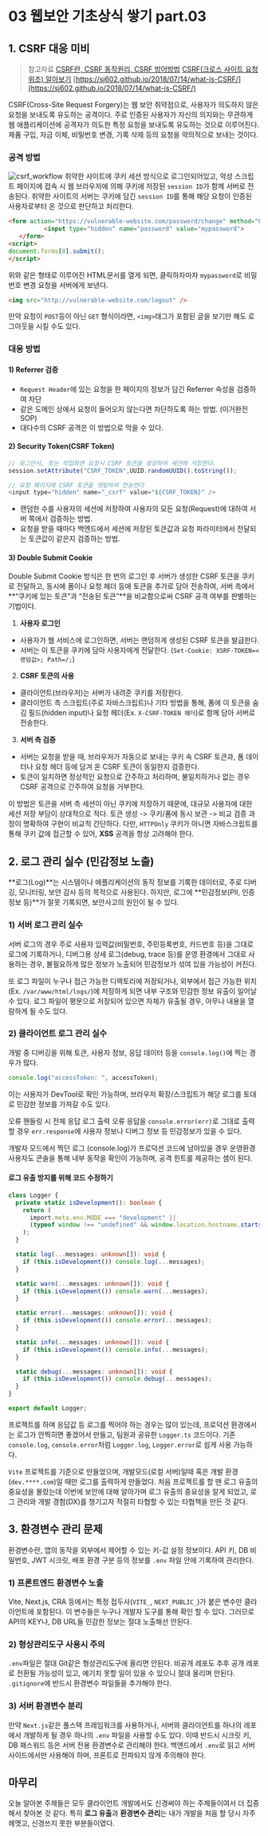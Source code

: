 # 03 웹보안 기초상식 쌓기 part.03

## 1. CSRF 대응 미비

> 참고자료
> [CSRF란, CSRF 동작원리, CSRF 방어방법](https://devscb.tistory.com/123)
> [CSRF(크로스 사이트 요청 위조) 알아보기](https://innovation123.tistory.com/243)
> [https://sj602.github.io/2018/07/14/what-is-CSRF/](https://sj602.github.io/2018/07/14/what-is-CSRF/)

CSRF(Cross-Site Request Forgery)는 웹 보안 취약점으로, 사용자가 의도하지 않은 요청을 보내도록 유도하는 공격이다.
주로 인증된 사용자가 자신의 의지와는 무관하게 웹 애플리케이션에 공격자가 의도한 특정 요청을 보내도록 유도하는 것으로 이루어진다.
제품 구입, 자금 이체, 비밀번호 변경, 기록 삭제 등의 요청을 악의적으로 보내는 것이다.

### 공격 방법
![csrf_workflow](./images/03/csrf_workflow.png)
취약한 사이트에 쿠키 세션 방식으로 로그인되어있고, 악성 스크립트 페이지에 접속 시 웹 브라우저에 의해 쿠키에 저장된 `session ID`가 함께 서버로 전송된다. 취약한 사이트의 서버는 쿠키에 담긴 `session ID`를 통해 해당 요청이 인증된 사용자로부터 온 것으로 판단하고 처리한다.

```html
<form action="https://vulnerable-website.com/password/change" method="POST">
          <input type="hidden" name="password" value="mypassword">
   </form>
<script>          
document.forms[0].submit();
</script>
```
위와 같은 형태로 이루어진 HTML문서를 열게 되면, 클릭하자마자 `mypassword`로 비밀번호 변경 요청을 서버에게 보낸다. 

```html
<img src="http://vulnerable-website.com/logout" />
```

만약 요청이 `POST`등이 아닌 `GET` 형식이라면, `<img>`태그가 포함된 글을 보기만 해도 로그아웃을 시킬 수도 있다.

### 대응 방법
#### 1) Referrer 검증
- `Request Header`에 있는 요청을 한 페이지의 정보가 담긴 Referrer 속성을 검증하여 차단
- 같은 도메인 상에서 요청이 들어오지 않는다면 차단하도록 하는 방법. (이거완전 SOP)
- 대다수의 CSRF 공격은 이 방법으로 막을 수 있다.

#### 2) Security Token(CSRF Token)
```js
// 로그인시, 또는 작업화면 요청시 CSRF 토큰을 생성하여 세션에 저장한다. 
session.setAttribute("CSRF_TOKEN",UUID.randomUUID().toString()); 

// 요청 페이지에 CSRF 토큰을 셋팅하여 전송한다 
<input type="hidden" name="_csrf" value="${CSRF_TOKEN}" />
```
- 랜덤한 수를 사용자의 세션에 저장하여 사용자의 모든 요청(Request)에 대하여 서버 쪽에서 검증하는 방법.
- 요청을 받을 때마다 백엔드에서 세션에 저장된 토큰값과 요청 파라미터에서 전달되는 토큰값이 같은지 검증하는 방법.

#### 3) Double Submit Cookie
Double Submit Cookie 방식은 한 번의 로그인 후 서버가 생성한 CSRF 토큰을 쿠키로 전달하고, 동시에 폼이나 요청 헤더 등에 토큰을 추가로 담아 전송하여, 서버 측에서 **“쿠키에 있는 토큰”과 “전송된 토큰”**을 비교함으로써 CSRF 공격 여부를 판별하는 기법이다.

1. **사용자 로그인**
  - 사용자가 웹 서비스에 로그인하면, 서버는 랜덤하게 생성된 CSRF 토큰을 발급한다.
  - 서버는 이 토큰을 쿠키에 담아 사용자에게 전달한다. (`Set-Cookie: XSRF-TOKEN=<랜덤값>; Path=/;`)
2. **CSRF 토큰의 사용**
  - 클라이언트(브라우저)는 서버가 내려준 쿠키를 저장한다.
  - 클라이언트 측 스크립트(주로 자바스크립트)나 기타 방법을 통해, 폼에 이 토큰을 숨김 필드(hidden input)나 요청 헤더(Ex. `X-CSRF-TOKEN 헤더`)로 함께 담아 서버로 전송한다.

3. **서버 측 검증**
  - 서버는 요청을 받을 때, 브라우저가 자동으로 보내는 쿠키 속 CSRF 토큰과, 폼 데이터나 요청 헤더 등에 담겨 온 CSRF 토큰이 동일한지 검증한다.
  - 토큰이 일치하면 정상적인 요청으로 간주하고 처리하며, 불일치하거나 없는 경우 CSRF 공격으로 간주하여 요청을 거부한다.

이 방법은 토큰을 서버 측 세션이 아닌 쿠키에 저장하기 때문에, 대규모 사용자에 대한 세션 저장 부담이 상대적으로 적다. 
토큰 생성 -> 쿠키/폼에 동시 보관 -> 비교 검증 과정이 명확하여 구현이 비교적 간단하다. 
다만, `HTTPOnly` 쿠키가 아니면 자바스크립트를 통해 쿠키 값에 접근할 수 있어, **XSS** 공격을 항상 고려해야 한다.

## 2. 로그 관리 실수 (민감정보 노출)

**로그(Log)**는 시스템이나 애플리케이션의 동작 정보를 기록한 데이터로, 주로 디버깅, 모니터링, 보안 감사 등의 목적으로 사용된다.
하지만, 로그에 **민감정보(PII, 인증정보 등)**가 잘못 기록되면, 보안사고의 원인이 될 수 있다.

### 1) 서버 로그 관리 실수

서버 로그의 경우 주로 사용자 입력값(비밀번호, 주민등록번호, 카드번호 등)을 그대로 로그에 기록하거나, 디버그용 상세 로그(debug, trace 등)를 운영 환경에서 그대로 사용하는 경우, 불필요하게 많은 정보가 노출되어 민감정보가 섞여 있을 가능성이 커진다.

또 로그 파일이 누구나 접근 가능한 디렉토리에 저장되거나, 외부에서 접근 가능한 위치(Ex. `/var/www/html/logs/`)에 저장하게 되면 내부 구조와 민감한 정보 유출이 일어날 수 있다.
 로그 파일이 평문으로 저장되어 있으면 자체가 유출될 경우, 아무나 내용을 열람하게 될 수도 있다.

### 2) 클라이언트 로그 관리 실수

개발 중 디버깅을 위해 토큰, 사용자 정보, 응답 데이터 등을 `console.log()`에 찍는 경우가 많다. 
```js
console.log("accessToken: ", accessToken);
```
이는 사용자가 DevTool로 확인 가능하며, 브라우저 확장/스크립트가 해당 로그를 토대로 민감한 정보를 가져갈 수도 있다. 

오류 핸들링 시 전체 응답 로그 출력 오류 응답을 `console.error(err)`로 그대로 출력할 경우 `err.response`에 사용자 정보나 디버그 정보 등 민감정보가 있을 수 있다. 

개발자 모드에서 찍던 로그 (console.log)가 프로덕션 코드에 남아있을 경우 운영환경 사용자도 콘솔을 통해 내부 동작을 확인이 가능하며, 공격 힌트를 제공하는 셈이 된다.

#### 로그 유출 방지를 위해 코드 수정하기

```ts
class Logger {
  private static isDevelopment(): boolean {
    return (
      import.meta.env.MODE === "development" ||
      (typeof window !== "undefined" && window.location.hostname.startsWith("dev."))
    );
  }

  static log(...messages: unknown[]): void {
    if (this.isDevelopment()) console.log(...messages);
  }

  static warn(...messages: unknown[]): void {
    if (this.isDevelopment()) console.warn(...messages);
  }

  static error(...messages: unknown[]): void {
    if (this.isDevelopment()) console.error(...messages);
  }

  static info(...messages: unknown[]): void {
    if (this.isDevelopment()) console.info(...messages);
  }

  static debug(...messages: unknown[]): void {
    if (this.isDevelopment()) console.debug(...messages);
  }
}

export default Logger;
```
프로젝트를 하며 응답값 등 로그를 찍어야 하는 경우는 많이 있는데, 프로덕션 환경에서는 로그가 안찍히면 좋겠어서 만들고, 팀원과 공유한 `Logger.ts` 코드이다.
기존 `console.log`, `console.error`처럼 `Logger.log`, `Logger.error`로 쉽게 사용 가능하다.

`Vite` 프로젝트를 기준으로 만들었으며, 개발모드(로컬 서버)일때 혹은 개발 환경 (`dev.****.com`)일 때만 로그를 출력하게 만들었다.
처음 프로젝트를 할 땐 로그 유출의 중요성을 몰랐는데 이번에 보안에 대해 알아가며 로그 유출의 중요성을 알게 되었고, 로그 관리와 개발 경험(DX)를 챙기고자 적절히 타협할 수 있는 타협책을 만든 것 같다.



## 3. 환경변수 관리 문제
환경변수란, 앱의 동작을 외부에서 제어할 수 있는 키-값 설정 정보이다.
API 키, DB 비밀번호, JWT 시크릿, 배포 환경 구분 등의 정보를 `.env` 파일 안에 기록하여 관리한다.

### 1) 프론트엔드 환경변수 노출
Vite, Next.js, CRA 등에서는 특정 접두사(`VITE_`, `NEXT_PUBLIC_`)가 붙은 변수만 클라이언트에 포함된다.
이 변수들은 누구나 개발자 도구를 통해 확인 할 수 있다. 
그러므로 API의 KEY나, DB URL들 민감한 정보는 절대 노출해선 안된다.

### 2) 형상관리도구 사용시 주의
`.env`파일은 절대 Git같은 형상관리도구에 올리면 안된다. 
비공개 레포도 추후 공개 레포로 전환될 가능성이 있고, 예기치 못할 일이 있을 수 있으니 절대 올리며 안된다.
`.gitignore`에 반드시 환경변수 파일들을 추가해야 한다.

### 3) 서버 환경변수 분리
만약 `Next.js`같은 풀스택 프레임워크를 사용하거나, 서버와 클라이언트를 하나의 레포에서 개발하게 될 경우 하나의 `.env` 파일을 사용할 수도 있다.
이때 반드시 시크릿 키, DB 패스워드 등은 서버 전용 환경변수로 관리해야 한다.
백엔드에서 `.env`로 읽고 서버 사이드에서만 사용해야 하며, 프론트로 전파되지 않게 주의해야 한다.

## 마무리
오늘 알아본 주제들은 모두 클라이언트 개발에서도 신경써야 하는 주제들이여서 더 집중해서 찾아본 것 같다.
특히 **로그 유출**과 **환경변수 관리**는 내가 개발을 처음 할 당시 자주 헤멧고, 신경쓰지 못한 부분들이였다.
